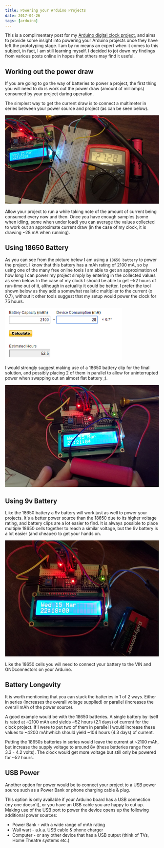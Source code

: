 ```yaml
---
title: Powering your Arduino Projects
date: 2017-04-26
tags: [arduino]
---
```

This is a complimentary post for my [Arduino digital clock project](https://www.richardn.ca/posts/ProMiniDigitalClockUsingDS3231/), and aims to provide some insight into powering your Arduino projects once they have left the prototyping stage. I am by no means an expert when it comes to this subject, in fact, I am still learning myself. I decided to jot down my findings from various posts online in hopes that others may find it useful.

## Working out the power draw
If you are going to go the way of batteries to power a project, the first thing you will need to do is work out the power draw (amount of milliamps) consumed by your project during operation.

The simplest way to get the current draw is to connect a multimeter in series between your power source and project (as can be seen below).

<img src="./001.jpg" alt="">

Allow your project to run a while taking note of the amount of current being consumed every now and then. Once you have enough samples (some when idling, some when under load) you can average the values collected to work out an approximate current draw (in the case of my clock, it is drawing ~28 mA when running).

## Using 18650 Battery
As you can see from the picture below I am using a `18650 battery` to power the project. I know that this battery has a mAh rating of 2100 mA, so by using one of the many free online tools I am able to get an approximation of how long I can power my project simply by entering in the collected values as seen below. In the case of my clock I should be able to get ~52 hours of run-time out of it, although in actuality it could be better. I prefer the tool shown below as they add a somewhat realistic multiplier to the current (x 0.7), without it other tools suggest that my setup would power the clock for 75 hours.

<img src="./002.png" alt="">

I would strongly suggest making use of a 18650 battery clip for the final solution, and possibly placing 2 of them in parallel to allow for uninterrupted power when swapping out an almost flat battery ;).

<img src="./003.jpg" alt="">

## Using 9v Battery
Like the 18650 battery a 9v battery will work just as well to power your projects. It's a better power source than the 18650 due to its higher voltage rating, and battery clips are a lot easier to find. It is always possible to place multiple 18650 cells together to reach a similar voltage, but the 9v battery is a lot easier (and cheaper) to get your hands on.

<img src="./004.jpg" alt="">

Like the 18650 cells you will need to connect your battery to the VIN and GNDconnectors on your Arduino.

## Battery Longevity
It is worth mentioning that you can stack the batteries in 1 of 2 ways. Either in series (increases the overall voltage supplied) or parallel (increases the overall mAh of the power source).

A good example would be with the 18650 batteries. A single battery by itself is rated at ~2100 mAh and yields ~52 hours (2.1 days) of current for the clock project. If I were to put two of them in parallel I would increase these values to ~4200 mAhwhich should yield ~104 hours (4.3 days) of current.

Putting the 18650s batteries in series would leave the current at ~2100 mAh, but increase the supply voltage to around 8v (these batteries range from 3.3 - 4.2 volts). The clock would get more voltage but still only be powered for ~52 hours.

## USB Power
Another option for power would be to connect your project to a USB power source such as a Power Bank or phone charging cable & plug.


This option is only available if your Arduino board has a USB connection (my one doesn't), or you have an USB cable you are happy to cut up. Making use of the USB port to power the device opens up the following additional power sources:

- Power Bank - with a wide range of mAh rating
- Wall wart - a.k.a. USB cable & phone charger
- Computer - or any other device that has a USB output (think of TVs, Home Theatre systems etc.)
